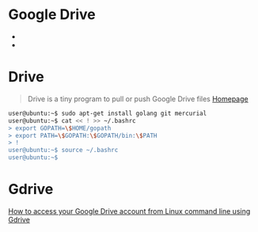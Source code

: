 # Google Drive

- [](http://www.linuxandubuntu.com/home/5-free-alternatives-to-google-drive-on-linux)
- [](http://www.techrepublic.com/article/how-to-mount-your-google-drive-on-linux-with-google-drive-ocamlfuse/)

# Drive

> Drive is a tiny program to pull or push Google Drive files [Homepage](https://github.com/odeke-em/drive)

```sh
user@ubuntu:~$ sudo apt-get install golang git mercurial
user@ubuntu:~$ cat << ! >> ~/.bashrc
> export GOPATH=\$HOME/gopath
> export PATH=\$GOPATH:\$GOPATH/bin:\$PATH
> !
user@ubuntu:~$ source ~/.bashrc
user@ubuntu:~$ 
```

# Gdrive

[How to access your Google Drive account from Linux command line using Gdrive](https://www.howtoforge.com/tutorial/how-to-access-google-drive-from-linux-gdrive/)